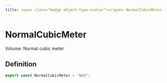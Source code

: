 ```yaml
---
title: <span class="badge object-type-scalar"></span> NormalCubicMeter
---
```

# <span class="badge object-type-scalar"></span> NormalCubicMeter

Volume: Normal cubic meter

## Definition

```typescript
export const NormalCubicMeter = "Nm3";

```
